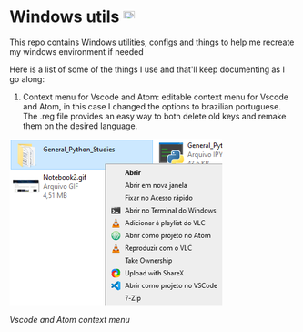# Windows utils <img src="https://cdn.jsdelivr.net/gh/devicons/devicon/icons/windows8/windows8-original.svg" width="20" height="20"/>

This repo contains Windows utilities, configs and things to help me recreate my windows environment if needed

Here is a list of some of the things I use and that'll keep documenting as I go along:

1. Context menu for Vscode and Atom:
    editable context menu for Vscode and Atom, in this case I changed the options to brazilian portuguese. The .reg file provides an easy way to both delete old keys and remake them on the desired language.
    
![vscode and atom context menu](./images/Vscode_Atom_Menu_Windows.png)

*Vscode and Atom context menu*


